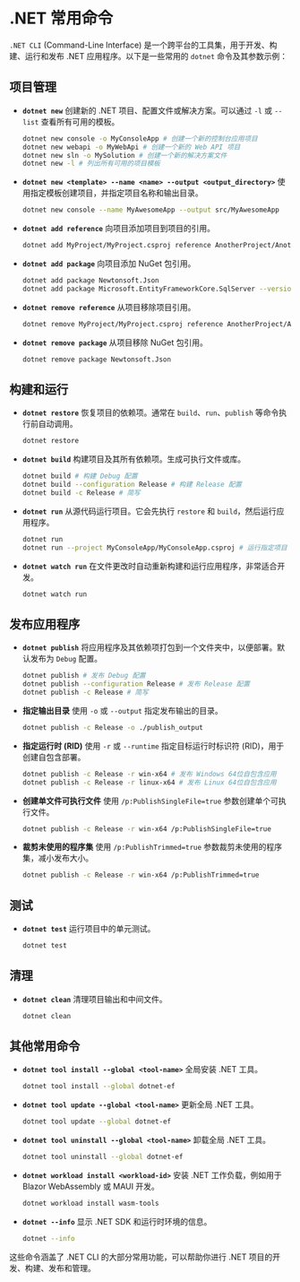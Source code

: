 # .NET 常用命令

`.NET CLI` (Command-Line Interface) 是一个跨平台的工具集，用于开发、构建、运行和发布 .NET 应用程序。以下是一些常用的 `dotnet` 命令及其参数示例：

## 项目管理

-   **`dotnet new`**
    创建新的 .NET 项目、配置文件或解决方案。可以通过 `-l` 或 `--list` 查看所有可用的模板。
    ```bash
    dotnet new console -o MyConsoleApp # 创建一个新的控制台应用项目
    dotnet new webapi -o MyWebApi # 创建一个新的 Web API 项目
    dotnet new sln -o MySolution # 创建一个新的解决方案文件
    dotnet new -l # 列出所有可用的项目模板
    ```

-   **`dotnet new <template> --name <name> --output <output_directory>`**
    使用指定模板创建项目，并指定项目名称和输出目录。
    ```bash
    dotnet new console --name MyAwesomeApp --output src/MyAwesomeApp
    ```

-   **`dotnet add reference`**
    向项目添加项目到项目的引用。
    ```bash
    dotnet add MyProject/MyProject.csproj reference AnotherProject/AnotherProject.csproj
    ```

-   **`dotnet add package`**
    向项目添加 NuGet 包引用。
    ```bash
    dotnet add package Newtonsoft.Json
    dotnet add package Microsoft.EntityFrameworkCore.SqlServer --version 5.0.0
    ```

-   **`dotnet remove reference`**
    从项目移除项目引用。
    ```bash
    dotnet remove MyProject/MyProject.csproj reference AnotherProject/AnotherProject.csproj
    ```

-   **`dotnet remove package`**
    从项目移除 NuGet 包引用。
    ```bash
    dotnet remove package Newtonsoft.Json
    ```

## 构建和运行

-   **`dotnet restore`**
    恢复项目的依赖项。通常在 `build`、`run`、`publish` 等命令执行前自动调用。
    ```bash
    dotnet restore
    ```

-   **`dotnet build`**
    构建项目及其所有依赖项。生成可执行文件或库。
    ```bash
    dotnet build # 构建 Debug 配置
    dotnet build --configuration Release # 构建 Release 配置
    dotnet build -c Release # 简写
    ```

-   **`dotnet run`**
    从源代码运行项目。它会先执行 `restore` 和 `build`，然后运行应用程序。
    ```bash
    dotnet run
    dotnet run --project MyConsoleApp/MyConsoleApp.csproj # 运行指定项目
    ```

-   **`dotnet watch run`**
    在文件更改时自动重新构建和运行应用程序，非常适合开发。
    ```bash
    dotnet watch run
    ```

## 发布应用程序

-   **`dotnet publish`**
    将应用程序及其依赖项打包到一个文件夹中，以便部署。默认发布为 `Debug` 配置。
    ```bash
    dotnet publish # 发布 Debug 配置
    dotnet publish --configuration Release # 发布 Release 配置
    dotnet publish -c Release # 简写
    ```

-   **指定输出目录**
    使用 `-o` 或 `--output` 指定发布输出的目录。
    ```bash
    dotnet publish -c Release -o ./publish_output
    ```

-   **指定运行时 (RID)**
    使用 `-r` 或 `--runtime` 指定目标运行时标识符 (RID)，用于创建自包含部署。
    ```bash
    dotnet publish -c Release -r win-x64 # 发布 Windows 64位自包含应用
    dotnet publish -c Release -r linux-x64 # 发布 Linux 64位自包含应用
    ```

-   **创建单文件可执行文件**
    使用 `/p:PublishSingleFile=true` 参数创建单个可执行文件。
    ```bash
    dotnet publish -c Release -r win-x64 /p:PublishSingleFile=true
    ```

-   **裁剪未使用的程序集**
    使用 `/p:PublishTrimmed=true` 参数裁剪未使用的程序集，减小发布大小。
    ```bash
    dotnet publish -c Release -r win-x64 /p:PublishTrimmed=true
    ```

## 测试

-   **`dotnet test`**
    运行项目中的单元测试。
    ```bash
    dotnet test
    ```

## 清理

-   **`dotnet clean`**
    清理项目输出和中间文件。
    ```bash
    dotnet clean
    ```

## 其他常用命令

-   **`dotnet tool install --global <tool-name>`**
    全局安装 .NET 工具。
    ```bash
    dotnet tool install --global dotnet-ef
    ```

-   **`dotnet tool update --global <tool-name>`**
    更新全局 .NET 工具。
    ```bash
    dotnet tool update --global dotnet-ef
    ```

-   **`dotnet tool uninstall --global <tool-name>`**
    卸载全局 .NET 工具。
    ```bash
    dotnet tool uninstall --global dotnet-ef
    ```

-   **`dotnet workload install <workload-id>`**
    安装 .NET 工作负载，例如用于 Blazor WebAssembly 或 MAUI 开发。
    ```bash
    dotnet workload install wasm-tools
    ```

-   **`dotnet --info`**
    显示 .NET SDK 和运行时环境的信息。
    ```bash
    dotnet --info
    ```

这些命令涵盖了 .NET CLI 的大部分常用功能，可以帮助你进行 .NET 项目的开发、构建、发布和管理。